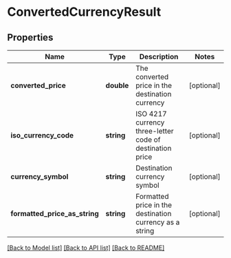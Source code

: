 # ConvertedCurrencyResult

## Properties
Name | Type | Description | Notes
------------ | ------------- | ------------- | -------------
**converted_price** | **double** | The converted price in the destination currency | [optional] 
**iso_currency_code** | **string** | ISO 4217 currency three-letter code of destination price | [optional] 
**currency_symbol** | **string** | Destination currency symbol | [optional] 
**formatted_price_as_string** | **string** | Formatted price in the destination currency as a string | [optional] 

[[Back to Model list]](../README.md#documentation-for-models) [[Back to API list]](../README.md#documentation-for-api-endpoints) [[Back to README]](../README.md)


